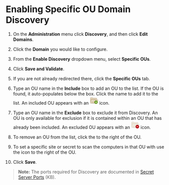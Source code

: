 [title]: # (Enabling Specific OU Domain Discovery)
[tags]: # (Account Discovery)
[priority]: # (30)

# Enabling Specific OU Domain Discovery

1. On the **Administration** menu click **Discovery**, and then click **Edit Domains**.

1. Click the **Domain** you would like to configure.

1. From the **Enable Discovery** dropdown menu, select **Specific OUs**.

1. Click **Save and Validate**.

1. If you are not already redirected there, click the **Specific OUs** tab.

1. Type an OU name in the **Include** box to add an OU to the list. If the OU is found, it auto-populates below the box. Click the name to add it to the list. An included OU appears with an ![1556311512443](images/1556311512443.png) icon.

1. Type an OU name in the **Exclude** box to exclude it from Discovery. An OU is only available for exclusion if it is contained within an OU that has already been included. An excluded OU appears with an ![1556311527400](images/1556311527400.png) icon.

1. To remove an OU from the list, click the to the right of the OU.

1. To set a specific site or secret to scan the computers in that OU with use the 󠅚icon to the right of the OU.

1. Click **Save**.

> **Note:** The ports required for Discovery are documented in [Secret Server Ports](https://updates.thycotic.net/links.ashx?SecretServerPorts) (KB).
